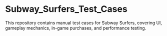 # Subway_Surfers_Test_Cases
This repository contains manual test cases for Subway Surfers, covering UI, gameplay mechanics, in-game purchases, and performance testing.

